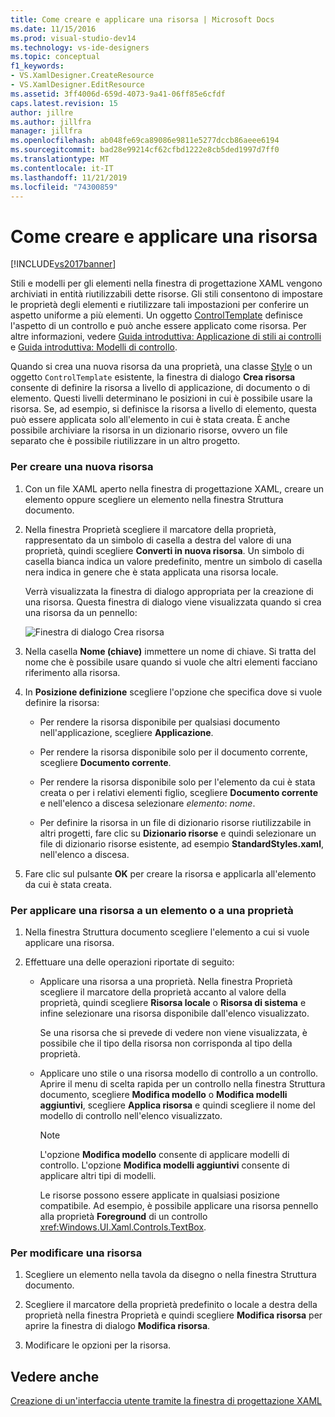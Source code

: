 ```yaml
---
title: Come creare e applicare una risorsa | Microsoft Docs
ms.date: 11/15/2016
ms.prod: visual-studio-dev14
ms.technology: vs-ide-designers
ms.topic: conceptual
f1_keywords:
- VS.XamlDesigner.CreateResource
- VS.XamlDesigner.EditResource
ms.assetid: 3ff4006d-659d-4073-9a41-06ff85e6cfdf
caps.latest.revision: 15
author: jillre
ms.author: jillfra
manager: jillfra
ms.openlocfilehash: ab048fe69ca89086e9811e5277dccb86aeee6194
ms.sourcegitcommit: bad28e99214cf62cfbd1222e8cb5ded1997d7ff0
ms.translationtype: MT
ms.contentlocale: it-IT
ms.lasthandoff: 11/21/2019
ms.locfileid: "74300859"
---
```

# <a name="how-to-create-and-apply-a-resource"></a>Come creare e applicare una risorsa
[!INCLUDE[vs2017banner](../includes/vs2017banner.md)]

Stili e modelli per gli elementi nella finestra di progettazione XAML vengono archiviati in entità riutilizzabili dette risorse. Gli stili consentono di impostare le proprietà degli elementi e riutilizzare tali impostazioni per conferire un aspetto uniforme a più elementi. Un oggetto [ControlTemplate](https://msdn.microsoft.com/library/windows/apps/windows.ui.xaml.controls.controltemplate.aspx) definisce l'aspetto di un controllo e può anche essere applicato come risorsa. Per altre informazioni, vedere [Guida introduttiva: Applicazione di stili ai controlli](https://go.microsoft.com/fwlink/?LinkID=248239) e [Guida introduttiva: Modelli di controllo](https://go.microsoft.com/fwlink/?LinkID=247982).

 Quando si crea una nuova risorsa da una proprietà, una classe [Style](https://msdn.microsoft.com/library/windows/apps/windows.ui.xaml.style.aspx) o un oggetto `ControlTemplate` esistente, la finestra di dialogo **Crea risorsa** consente di definire la risorsa a livello di applicazione, di documento o di elemento. Questi livelli determinano le posizioni in cui è possibile usare la risorsa. Se, ad esempio, si definisce la risorsa a livello di elemento, questa può essere applicata solo all'elemento in cui è stata creata. È anche possibile archiviare la risorsa in un dizionario risorse, ovvero un file separato che è possibile riutilizzare in un altro progetto.

### <a name="to-create-a-new-resource"></a>Per creare una nuova risorsa

1. Con un file XAML aperto nella finestra di progettazione XAML, creare un elemento oppure scegliere un elemento nella finestra Struttura documento.

2. Nella finestra Proprietà scegliere il marcatore della proprietà, rappresentato da un simbolo di casella a destra del valore di una proprietà, quindi scegliere **Converti in nuova risorsa**. Un simbolo di casella bianca indica un valore predefinito, mentre un simbolo di casella nera indica in genere che è stata applicata una risorsa locale.

     Verrà visualizzata la finestra di dialogo appropriata per la creazione di una risorsa. Questa finestra di dialogo viene visualizzata quando si crea una risorsa da un pennello:

     ![Finestra di dialogo Crea risorsa](../designers/media/xaml-create-resource.png "xaml_create_resource")

3. Nella casella **Nome (chiave)** immettere un nome di chiave. Si tratta del nome che è possibile usare quando si vuole che altri elementi facciano riferimento alla risorsa.

4. In **Posizione definizione** scegliere l'opzione che specifica dove si vuole definire la risorsa:

    - Per rendere la risorsa disponibile per qualsiasi documento nell'applicazione, scegliere **Applicazione**.

    - Per rendere la risorsa disponibile solo per il documento corrente, scegliere **Documento corrente**.

    - Per rendere la risorsa disponibile solo per l'elemento da cui è stata creata o per i relativi elementi figlio, scegliere **Documento corrente** e nell'elenco a discesa selezionare *elemento*: *nome*.

    - Per definire la risorsa in un file di dizionario risorse riutilizzabile in altri progetti, fare clic su **Dizionario risorse** e quindi selezionare un file di dizionario risorse esistente, ad esempio **StandardStyles.xaml**, nell'elenco a discesa.

5. Fare clic sul pulsante **OK** per creare la risorsa e applicarla all'elemento da cui è stata creata.

### <a name="to-apply-a-resource-to-an-element-or-property"></a>Per applicare una risorsa a un elemento o a una proprietà

1. Nella finestra Struttura documento scegliere l'elemento a cui si vuole applicare una risorsa.

2. Effettuare una delle operazioni riportate di seguito:

   - Applicare una risorsa a una proprietà. Nella finestra Proprietà scegliere il marcatore della proprietà accanto al valore della proprietà, quindi scegliere **Risorsa locale** o **Risorsa di sistema** e infine selezionare una risorsa disponibile dall'elenco visualizzato.

      Se una risorsa che si prevede di vedere non viene visualizzata, è possibile che il tipo della risorsa non corrisponda al tipo della proprietà.

   - Applicare uno stile o una risorsa modello di controllo a un controllo. Aprire il menu di scelta rapida per un controllo nella finestra Struttura documento, scegliere **Modifica modello** o **Modifica modelli aggiuntivi**, scegliere **Applica risorsa** e quindi scegliere il nome del modello di controllo nell'elenco visualizzato.

     > [!NOTE]
     > L'opzione **Modifica modello** consente di applicare modelli di controllo. L'opzione **Modifica modelli aggiuntivi** consente di applicare altri tipi di modelli.

     Le risorse possono essere applicate in qualsiasi posizione compatibile. Ad esempio, è possibile applicare una risorsa pennello alla proprietà **Foreground** di un controllo <xref:Windows.UI.Xaml.Controls.TextBox>.

### <a name="to-edit-a-resource"></a>Per modificare una risorsa

1. Scegliere un elemento nella tavola da disegno o nella finestra Struttura documento.

2. Scegliere il marcatore della proprietà predefinito o locale a destra della proprietà nella finestra Proprietà e quindi scegliere **Modifica risorsa** per aprire la finestra di dialogo **Modifica risorsa**.

3. Modificare le opzioni per la risorsa.

## <a name="see-also"></a>Vedere anche
 [Creazione di un'interfaccia utente tramite la finestra di progettazione XAML](../designers/creating-a-ui-by-using-xaml-designer-in-visual-studio.md)
